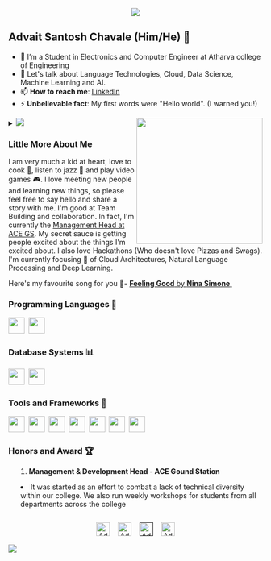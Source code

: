 <p align="center"><img src="https://i.imgur.com/A6bWGFl.gif"/></p>

## Advait Santosh Chavale (Him/He) 🌻
- 🔭 I’m a Student in Electronics and Computer Engineer at Atharva college of Engineering
- 💬 Let's talk about Language Technologies, Cloud, Data Science, Machine Learning and AI.
- 📫 **How to reach me**: [LinkedIn](https://www.linkedin.com/in/advait-chavale/)
- ⚡ **Unbelievable fact**: My first words were "Hello world". (I warned you!)

<img align= "right" width= "250" src= "https://pa1.narvii.com/6580/8098c6e9207376889eeb0532d9f5a0723c4d73f5_hq.gif"/>

<details>
<summary>
  <a href="https://github.com/AdvaitChavale"><img src="https://img.shields.io/badge/-Expand%20to%20know%20more-b03544?style=for-the-badge" /></a>
<p></p>  



### Little More About Me  

I am very much a kid at heart, love to cook :ramen:, listen to jazz :saxophone:	and play video games :video_game:. I love meeting new people and learning new things, so please feel free to say hello and share a story with me. I'm good at Team Building and collaboration. In fact, I'm currently the [Management Head at ACE GS](https://atharvacoe.ac.in/ground-station/). My secret sauce is getting people excited about the things I'm excited about. I also love Hackathons (Who doesn't love Pizzas and Swags). I'm currently focusing :dart: of Cloud Architectures, Natural Language Processing and Deep Learning.

Here's my favourite song for you :trumpet:- [**Feeling Good** by **Nina Simone**.](https://youtube.com/watch?v=BNMKGYiJpvg)

### Programming Languages :scroll:

<img height="32" width="32" src="https://cdn.thekrishna.in/img/icon/python.svg" />&nbsp; 
<img height="32" width="32" src="https://cdn.thekrishna.in/img/icon/java.svg" />&nbsp; 


### Database Systems :bar_chart:

<img height="32" width="32" src="https://cdn.thekrishna.in/img/icon/mysql.svg" />&nbsp; 
<img height="32" width="32" src="https://cdn.thekrishna.in/img/icon/mongodb.svg" />&nbsp; 


### Tools and Frameworks :hammer:

<img height="32" width="32" src="https://cdn.thekrishna.in/img/icon/pytorch.svg" />&nbsp;
<img height="32" width="32" src="https://cdn.thekrishna.in/img/icon/tensorflow.svg" />&nbsp; 
<img height="32" width="32" src="https://cdn.thekrishna.in/img/icon/opencv.svg" />&nbsp; 
<img height="32" width="32" src="https://cdn.thekrishna.in/img/icon/docker.svg" />&nbsp; 
<img height="32" width="32" src="https://cdn.thekrishna.in/img/icon/kubernetes.svg" />&nbsp;
<img height="32" width="32" src="https://cdn.thekrishna.in/img/icon/apachespark.svg" />&nbsp;
<img height="32" width="32" src="https://unpkg.com/simple-icons@v3/icons/jenkins.svg" />&nbsp;


### Honors and Award :trophy:

1.  **Management & Development Head - ACE Gound Station**
   - It was started as an effort to combat a lack of technical diversity within our college. We also run weekly workshops for students from all departments across the college
</summary>
 
<br></details>
<!-- footer --!>

<p align="center">
    <a id="GitHub" href="https://github.com/AdvaitChavale/AdvaitChavale/"><img width="27px" src="https://w7.pngwing.com/pngs/646/324/png-transparent-github-computer-icons-github-logo-monochrome-head.png" alt="Advait Chavale - GitHub" /></a>
    &nbsp;&nbsp;     
    <a id="LinkedIn" href="https://www.linkedin.com/in/advait-chavale/"><img width="27px" src="https://w7.pngwing.com/pngs/276/472/png-transparent-linkedin-computer-icons-blog-logo-watercolor-butterfly-angle-text-rectangle.png" alt="Advait Chavale - LinkedIn" /></a> 
    &nbsp;&nbsp;
    <a id="Website" href=""><img width="27px" src="https://thekrishna.in/K-Kraken/img/web.png" alt="Advait Chavale - Website" /></a>
    &nbsp;&nbsp;
   <a id="Mail" href="mailto:advaitchavale654@gmail.com"><img width="27px" src="https://creazilla-store.fra1.digitaloceanspaces.com/icons/3253840/google-gmail-icon-sm.png" alt="Advait Chavale - Mail"/></a>
</p>
<img src="https://imgur.com/rilHVxA.png"/>
